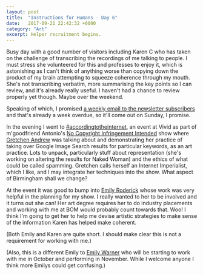 ```yaml
---
layout: post
title:  "Instructions for Humans - Day 6"
date:   2017-09-21 22:42:32 +0000
category: "Art"
excerpt: Helper recruitment begins.
---
```


Busy day with a good number of visitors including Karen C who has taken on the challenge of transcribing the recordings of me talking to people. I must stress she volunteered for this and professes to enjoy it, which is astonishing as I can't think of anything worse than  copying down the product of my brain attempting to squeeze coherence through my mouth. She's not transcribing verbatim, more summarising the key points so I can review, and it's already really useful. I haven't had a chance to review properly yet though. Maybe over the weekend. 

Speaking of which, I promised [a weekly email to the newsletter subscribers](https://tinyletter.com/peteashton) and that's already a week overdue, so it'll come out on Sunday, I promise. 

In the evening I went to [#accordingtotheinternet](http://www.vividprojects.org.uk/programme/accordingtotheinternet/), an event at Vivid as part of m'goodfriend Antonio's [No Copyright Infringement Intended](http://www.vividprojects.org.uk/programme/no-copyright-infringement-intended/) show where [Gretchen Andrew](https://www.gretchenandrew.com) was talking about and demonstrating her practice of taking over Google Image Search results for particular keywords, as an art practice. Lots to unpack, particularly stuff about representation (she's working on altering the results for Naked Woman) and the ethics of what could be called spamming. Gretchen calls herself an Internet Imperialist, which I like, and I may integrate her techniques into the show. What aspect of Birmingham shall we change? 

At the event it was good to bump into [Emily Roderick](http://www.emilyroderick.com) whose work was very helpful in the planning for my show. I really wanted to her to be involved and it turns out she can! Her art degree requires her to do industry placements and working with me at BOM would probably count towards that. Woo! I think I'm going to get her to help me devise artistic strategies to make sense of the information Karen has helped make coherent. 

(Both Emily and Karen are quite short. I should make clear this is not a requirement for working with me.)

(Also, this is a different Emily to [Emily Warner](https://emily-warner.com) who will be starting to work with me in October and performing in November. While I welcome anyone I think more Emilys could get confusing.)
